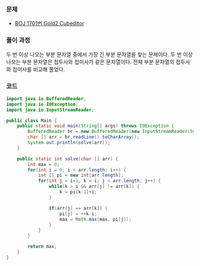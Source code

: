 ### 문제

- [BOJ 1701번 Gold2 Cubeditor](https://www.acmicpc.net/problem/1701)

### 풀이 과정

두 번 이상 나오는 부분 문자열 중에서 가장 긴 부분 문자열을 찾는 문제이다. 두 번 이상 나오는 부분 문자열은 접두사와 접미사가 같은 문자열이다. 전체 부분 문자열의 접두사와 접미사를 비교해 풀었다.

### 코드

```java
import java.io.BufferedReader;
import java.io.IOException;
import java.io.InputStreamReader;

public class Main {
    public static void main(String[] args) throws IOException {
        BufferedReader br = new BufferedReader(new InputStreamReader(System.in));
        char [] arr = br.readLine().toCharArray();
        System.out.println(solve(arr));
    }

    public static int solve(char [] arr) {
        int max = 0;
        for(int i = 0; i < arr.length; i++) {
            int [] pi = new int[arr.length];
            for(int j = i+1, k = i; j < arr.length; j++) {
                while(k > i && arr[j] != arr[k]) {
                    k = pi[k-1]+i;
                }

                if(arr[j] == arr[k]) {
                    pi[j] = ++k-i;
                    max = Math.max(max, pi[j]);
                }
            }
        }

        return max;
    }
}

```

